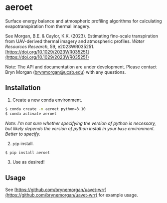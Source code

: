 # aeroet
Surface energy balance and atmospheric profiling algorithms for calculating 
evapotranspiration from thermal imagery.

See Morgan, B.E. & Caylor, K.K. (2023). Estimating fine-scale transpiration from
UAV-derived thermal imagery and atmospheric profiles. *Water Resources Research*,
59, e2023WR035251. [https://doi.org/10.1029/2023WR035251](https://doi.org/10.1029/2023WR035251)

Note: The API and documentation are under development. Please contact Bryn Morgan
(brynmorgan@ucsb.edu) with any questions.




## Installation
1. Create a new conda environment.
```bash
$ conda create -n aeroet python=3.10
$ conda activate aeroet
```
*Note: I'm not sure whether specifying the version of python is necessary, but likely depends the version of python install in your `base` environment. Better to specify.*

2. `pip` install.
```bash
$ pip install aeroet
```
3. Use as desired!

## Usage
See [https://github.com/brynemorgan/uavet-wrr](https://github.com/brynemorgan/uavet-wrr) 
for example usage.